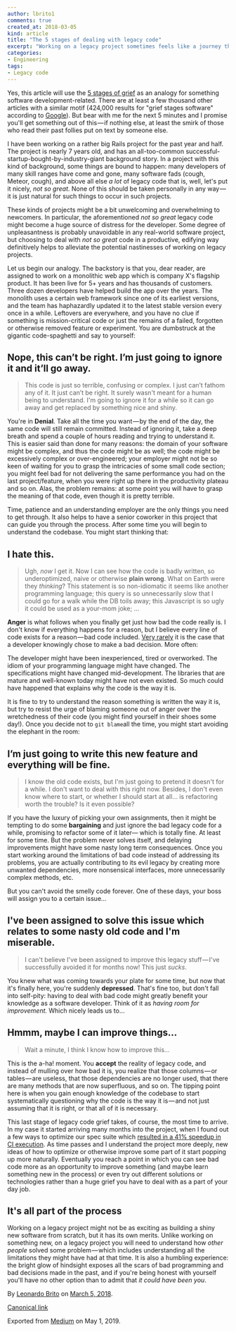 ```yaml
---
author: lbrito1
comments: true
created_at: 2018-03-05
kind: article
title: "The 5 stages of dealing with legacy code"
excerpt: "Working on a legacy project sometimes feels like a journey through grief. It kind of is, but not really: there's always something important we can learn in the process."
categories:
- Engineering
tags:
- Legacy code
---
```


Yes, this article will use the [5 stages of grief](https://en.wikipedia.org/wiki/K%C3%BCbler-Ross_model) as an analogy for something software development-related. There are at least a few thousand other articles with a similar motif (424,000 results for "grief stages software" according to [Google](https://www.google.es/search?q=grief+stages+software&oq=grief+stages+software)). But bear with me for the next 5 minutes and I promise you'll get something out of this — if nothing else, at least the smirk of those who read their past follies put on text by someone else.

I have been working on a rather big Rails project for the past year and half. The project is nearly 7 years old, and has an all-too-common successful-startup-bought-by-industry-giant background story. In a project with this kind of background, some things are bound to happen: many developers of many skill ranges have come and gone, many software fads (cough, Meteor, cough), and above all else _a lot_ of legacy code that is, well, let's put it nicely, _not so great_. None of this should be taken personally in any way — it is just natural for such things to occur in such projects.

<!-- more -->

These kinds of projects might be a bit unwelcoming and overwhelming to newcomers. In particular, the aforementioned _not so great_ legacy code might become a huge source of distress for the developer. Some degree of unpleasantness is probably unavoidable in any real-world software project, but choosing to deal with _not so great_ code in a productive, edifying way definitively helps to alleviate the potential nastinesses of working on legacy projects.

Let us begin our analogy. The backstory is that you, dear reader, are assigned to work on a monolithic web app which is company X's flagship product. It has been live for 5+ years and has thousands of customers. Three dozen developers have helped build the app over the years. The monolith uses a certain web framework since one of its earliest versions, and the team has haphazardly updated it to the latest stable version every once in a while. Leftovers are everywhere, and you have no clue if something is mission-critical code or just the remains of a failed, forgotten or otherwise removed feature or experiment. You are dumbstruck at the gigantic code-spaghetti and say to yourself:

## Nope, this can’t be right. I’m just going to ignore it and it’ll go away.

> This code is just so terrible, confusing or complex. I just can’t fathom any of it. It just can’t be right. It surely wasn't meant for a human being to understand. I'm going to ignore it for a while so it can go away and get replaced by something nice and shiny.

You're in **Denial**. Take all the time you want — by the end of the day, the same code will still remain committed. Instead of ignoring it, take a deep breath and spend a couple of hours reading and trying to understand it. This is easier said than done for many reasons: the domain of your software might be complex, and thus the code might be as well; the code might be excessively complex or over-engineered; your employer might not be so keen of waiting for you to grasp the intricacies of some small code section; you might feel bad for not delivering the same performance you had on the last project/feature, when you were right up there in the productivity plateau and so on. Alas, the problem remains: at some point you will have to grasp the meaning of that code, even though it is pretty terrible.

Time, patience and an understanding employer are the only things you need to get through. It also helps to have a senior coworker in this project that can guide you through the process. After some time you will begin to understand the codebase. You might start thinking that:

## I hate this.

> Ugh, _now_ I get it. Now I can see how the code is badly written, so underoptimized, naive or otherwise **plain wrong**. What on Earth were they _thinking_? This statement is so non-idiomatic it seems like another programming language; this query is so unnecessarily slow that I could go for a walk while the DB toils away; this Javascript is so ugly it could be used as a your-mom joke; …

**Anger** is what follows when you finally get just how bad the code really is. I don't know if everything happens for a reason, but I believe every line of code exists for a reason — bad code included. [Very rarely](https://softwareengineering.stackexchange.com/questions/7530/how-do-you-deal-with-intentionally-bad-code) it is the case that a developer knowingly chose to make a bad decision. More often:

The developer might have been inexperienced, tired or overworked. The idiom of your programming language might have changed. The specifications might have changed mid-development. The libraries that are mature and well-known today might have not even existed. So much could have happened that explains why the code is the way it is.

It is fine to try to understand the reason something is written the way it is, but try to resist the urge of blaming someone out of anger over the wretchedness of their code (you might find yourself in their shoes some day!). Once you decide not to `git blame`all the time, you might start avoiding the elephant in the room:

## I’m just going to write this new feature and everything will be fine.

> I know the old code exists, but I'm just going to pretend it doesn't for a while. I don't want to deal with this right now. Besides, I don't even know where to start, or whether I should start at all… is refactoring worth the trouble? Is it even possible?

If you have the luxury of picking your own assignments, then it might be tempting to do some **bargaining** and just ignore the bad legacy code for a while, promising to refactor some of it later— which is totally fine. At least for some time. But the problem never solves itself, and delaying improvements might have some nasty long term consequences. Once you start working around the limitations of bad code instead of addressing its problems, you are actually contributing to its evil legacy by creating more unwanted dependencies, more nonsensical interfaces, more unnecessarily complex methods, etc.

But you can't avoid the smelly code forever. One of these days, your boss will assign you to a certain issue…


## I've been assigned to solve this issue which relates to some nasty old code and I'm miserable.

> I can't believe I've been assigned to improve this legacy stuff — I've successfully avoided it for months now! This just _sucks_.

You knew what was coming towards your plate for some time, but now that it's finally here, you're suddenly **depressed**. That's fine too, but don't fall into self-pity: having to deal with bad code might greatly benefit your knowledge as a software developer. Think of it as _having room for improvement._ Which nicely leads us to…

## Hmmm, maybe I can improve things…

> Wait a minute, I think I know how to improve this…

This is the a-ha! moment. You **accept** the reality of legacy code, and instead of mulling over how bad it is, you realize that those columns — or tables — are useless, that those dependencies are no longer used, that there are many methods that are now superfluous, and so on. The tipping point here is when you gain enough knowledge of the codebase to start systematically questioning why the code is the way it is — and not just assuming that it is right, or that all of it is necessary.

This last stage of legacy code grief takes, of course, the most time to arrive. In my case it started arriving many months into the project, when I found out a few ways to optimize our spec suite which [resulted in a 41% speedup in CI execution](https://goiabada.blog/improving-spec-speed-in-a-huge-old-rails-app-8f3ab05a33f9). As time passes and I understand the project more deeply, new ideas of how to optimize or otherwise improve some part of it start popping up more naturally. Eventually you reach a point in which you can see bad code more as an opportunity to improve something (and maybe learn something new in the process) or even try out different solutions or technologies rather than a huge grief you have to deal with as a part of your day job.

## It's all part of the process

Working on a legacy project might not be as exciting as building a shiny new software from scratch, but it has its own merits. Unlike working on something new, on a legacy project you will need to understand how _other people_ solved some problem — which includes understanding all the limitations they might have had at that time. It is also a humbling experience: the bright glow of hindsight exposes all the scars of bad programming and bad decisions made in the past, and if you're being honest with yourself you'll have no other option than to admit that _it could have been you_.

By [Leonardo Brito](https://medium.com/@lbrito) on [March 5, 2018](https://medium.com/p/6d578205beeb).

[Canonical link](https://medium.com/@lbrito/the-5-stages-of-dealing-with-legacy-code-6d578205beeb)

Exported from [Medium](https://medium.com) on May 1, 2019.
